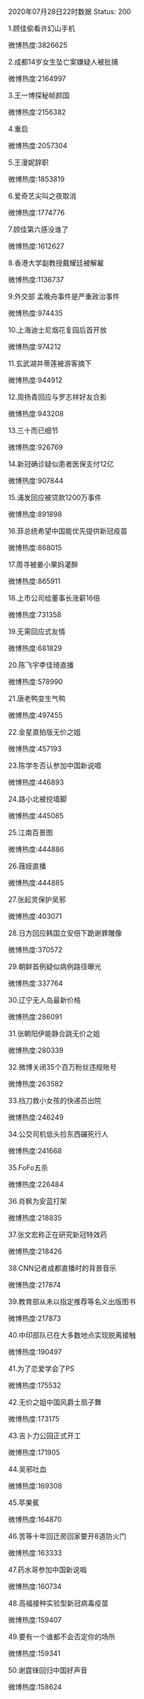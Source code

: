 2020年07月28日22时数据
Status: 200

1.顾佳偷看许幻山手机

微博热度:3826625

2.成都14岁女生坠亡案嫌疑人被批捕

微博热度:2164997

3.王一博探秘帧颜国

微博热度:2156382

4.重启

微博热度:2057304

5.王漫妮辞职

微博热度:1853819

6.爱奇艺尖叫之夜取消

微博热度:1774776

7.顾佳第六感没谁了

微博热度:1612627

8.香港大学副教授戴耀廷被解雇

微博热度:1136737

9.外交部 孟晚舟事件是严重政治事件

微博热度:974435

10.上海迪士尼烟花复园后首开放

微博热度:974212

11.玄武湖并蒂莲被游客摘下

微博热度:944912

12.周扬青回应与罗志祥好友合影

微博热度:943208

13.三十而已细节

微博热度:926769

14.新冠确诊疑似患者医保支付12亿

微博热度:907844

15.浦发回应被贷款1200万事件

微博热度:891898

16.菲总统希望中国能优先提供新冠疫苗

微博热度:868015

17.周寻被姜小果妈灌醉

微博热度:865911

18.上市公司给董事长涨薪16倍

微博热度:731358

19.无需回应式友情

微博热度:681829

20.陈飞宇李佳琦直播

微博热度:578990

21.唐老鸭变生气鸭

微博热度:497455

22.金星直拍版无价之姐

微博热度:457193

23.陈学冬否认参加中国新说唱

微博热度:446893

24.路小北被挖墙脚

微博热度:445085

25.江南百景图

微博热度:444886

26.薇娅直播

微博热度:444885

27.张起灵保护吴邪

微博热度:403071

28.日方回应韩国立安倍下跪谢罪雕像

微博热度:370572

29.朝鲜首例疑似病例路径曝光

微博热度:337764

30.辽宁无人岛最新价格

微博热度:286091

31.张朝阳伊能静合跳无价之姐

微博热度:280339

32.微博关闭35个百万粉丝违规账号

微博热度:263582

33.挡刀救小女孩的快递员出院

微博热度:246249

34.公交司机低头捡东西碾死行人

微博热度:241668

35.FoFo五杀

微博热度:226484

36.肖枫为安蓝打架

微博热度:218835

37.张文宏称正在研究新冠特效药

微博热度:218426

38.CNN记者成都直播时的背景音乐

微博热度:217874

39.教育部从未以指定推荐等名义出版图书

微博热度:217873

40.中印部队已在大多数地点实现脱离接触

微博热度:190497

41.为了恋爱学会了PS

微博热度:175532

42.无价之姐中国风爵士扇子舞

微博热度:173175

43.吉卜力公园正式开工

微博热度:171905

44.吴邪吐血

微博热度:169308

45.苹果蕉

微博热度:164870

46.苦等十年回迁房回家要开8道防火门

微博热度:163333

47.药水哥参加中国新说唱

微博热度:160734

48.高福接种实验型新冠病毒疫苗

微博热度:159407

49.要有一个谁都不会否定你的场所

微博热度:159341

50.谢霆锋回归中国好声音

微博热度:158624

